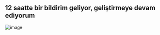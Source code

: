## 12 saatte bir bildirim geliyor, geliştirmeye devam ediyorum

![image](https://github.com/user-attachments/assets/ad4d68e3-4e30-4959-902c-08fcc22d755c)
